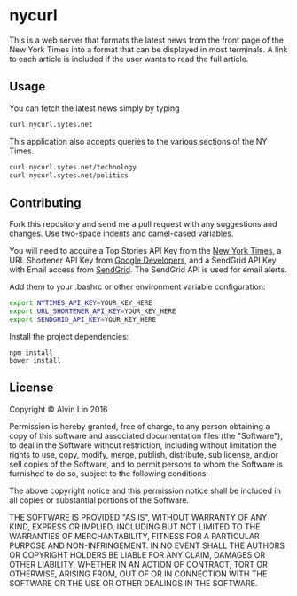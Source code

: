 # nycurl

This is a web server that formats the latest news from the front page of the
New York Times into a format that can be displayed in most terminals. A link
to each article is included if the user wants to read the full article.

## Usage
You can fetch the latest news simply by typing  
```bash
curl nycurl.sytes.net
```
This application also accepts queries to the various sections of the NY Times.
```bash
curl nycurl.sytes.net/technology
curl nycurl.sytes.net/politics
```

## Contributing
Fork this repository and send me a pull request with any suggestions and
changes. Use two-space indents and camel-cased variables.

You will need to acquire a Top Stories API Key from the
[New York Times](http://developer.nytimes.com),
a URL Shortener API Key from
[Google Developers](https://console.developers.google.com),
and a SendGrid API Key with Email access from
[SendGrid](http://sendgrid.com/). The SendGrid API is used for email alerts.

Add them to your .bashrc or other environment variable configuration:
```bash
export NYTIMES_API_KEY=YOUR_KEY_HERE
export URL_SHORTENER_API_KEY=YOUR_KEY_HERE
export SENDGRID_API_KEY=YOUR_KEY_HERE
```

Install the project dependencies:
```
npm install
bower install
```

## License
Copyright &copy; Alvin Lin 2016

Permission is hereby granted, free of charge, to any person obtaining a copy of
this software and associated documentation files (the "Software"), to deal in
the Software without restriction, including without limitation the rights to
use, copy, modify, merge, publish, distribute, sub license, and/or sell copies
of the Software, and to permit persons to whom the Software is furnished to do
so, subject to the following conditions:

The above copyright notice and this permission notice shall be included in all
copies or substantial portions of the Software.

THE SOFTWARE IS PROVIDED "AS IS", WITHOUT WARRANTY OF ANY KIND, EXPRESS OR
IMPLIED, INCLUDING BUT NOT LIMITED TO THE WARRANTIES OF MERCHANTABILITY,
FITNESS FOR A PARTICULAR PURPOSE AND NON-INFRINGEMENT. IN NO EVENT SHALL THE
AUTHORS OR COPYRIGHT HOLDERS BE LIABLE FOR ANY CLAIM, DAMAGES OR OTHER
LIABILITY, WHETHER IN AN ACTION OF CONTRACT, TORT OR OTHERWISE, ARISING FROM,
OUT OF OR IN CONNECTION WITH THE SOFTWARE OR THE USE OR OTHER DEALINGS IN THE
SOFTWARE.
